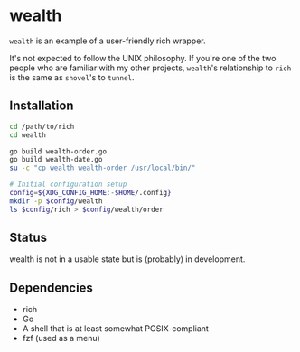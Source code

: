 # wealth
``wealth`` is an example of a user-friendly rich wrapper.

It's not expected to follow the UNIX philosophy. If you're one of the two people
who are familiar with my other projects, ``wealth``'s relationship to ``rich`` is
the same as ``shovel``'s to ``tunnel``.

## Installation
```sh
cd /path/to/rich
cd wealth

go build wealth-order.go
go build wealth-date.go
su -c "cp wealth wealth-order /usr/local/bin/"

# Initial configuration setup
config=${XDG_CONFIG_HOME:-$HOME/.config}
mkdir -p $config/wealth
ls $config/rich > $config/wealth/order
```

## Status
wealth is not in a usable state but is (probably) in development.

## Dependencies
- rich
- Go
- A shell that is at least somewhat POSIX-compliant
- fzf (used as a menu)
